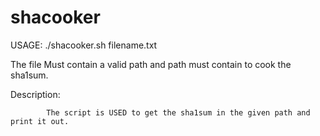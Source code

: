 # shacooker

USAGE: ./shacooker.sh filename.txt

The file Must contain a valid path and path must contain to cook the sha1sum.

Description:

            The script is USED to get the sha1sum in the given path and print it out.




